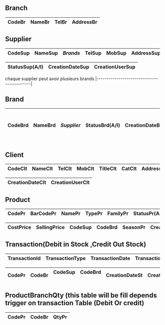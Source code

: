 ## Branch
CodeBr | NameBr	| TelBr	| AddressBr |
-------|------- |-------|-----------|

## Supplier
CodeSup | NameSup | ***Brands*** | TelSup | MobSup     | AddressSup | EmailSup | StatusSup(Active/Inactive) |
--------| --------| -------------| -------| ---------- | ---------- | -------- | -------------------------- | 

StatusSup(A/I) | CreationDateSup | CreationUserSup |
---------------| --------------- | --------------  |

 chaque supplier peut avoir plusieurs brands 
|--------------------------------------------|

## Brand
CodeBrd | NameBrd | ***Supplier*** | StatusBrd(A/I)| CreationDateBrd | CreationUserBrd |chaque Brand concerne un seul supplier  |
--------|---------|----------------|-------------- | --------------- | --------------  |----------------------------------------|

## Client
CodeClt | NameClt | TelClt | MobClt   |TitleClt | CatClt     | AddressClt | EmailClt | StatusClt(Active/Inactive) | SendSms(Y/N) |
--------|---------|--------| -------- | ------  | ---------- | ---------- | -------- | -------------------------  | ------------ |

CreationDateClt | CreationUserClt | 
--------------- | --------------- |


## Product
CodePr | BarCodePr | NamePr | TypePr | FamilyPr |  StatusPr(A/I)  | 
-------|-----------|--------|--------|----------|--------------   | 

CostPrice     | SellingPrice |  CodeSup    | CodeBrd     | SeasonPr        | CreationDatePr  | CreationUserPr  | 
--------------|--------------|-------------|  --------   | --------------- | --------------- | ----------------|


## Transaction(Debit in Stock ,Credit Out Stock)
TransactionId | TransactionType | TransactionDate | TransactionNo | TransactionDbCr |
--------------| --------------- | --------------- | ------------- | --------------- |

CodePr | CodeBr | CodeSup   |  CodeBrd     | CreationDateSt  | CreationUserSt |
-----  |------- |-----------|  --------    | --------------  | ---------------| 


## ProductBranchQty (this table will be fill depends trigger on transaction Table (Debit Or credit)

CodePr | CodeBr   | QtyPr |
------ | -------- | ----- |
